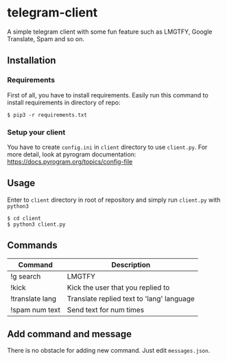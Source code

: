 # telegram-client
A simple telegram client with some fun feature such as LMGTFY, Google Translate, Spam and so on.
## Installation
### Requirements
First of all, you have to install requirements. Easily run this command to install requirements in directory of repo:
```
$ pip3 -r requirements.txt
```
### Setup your client
You have to create `config.ini` in `client` directory to use `client.py`. For more detail, look at pyrogram documentation:
https://docs.pyrogram.org/topics/config-file

## Usage 
Enter to `client` directory in root of repository and simply run `client.py` with `python3`
```
$ cd client 
$ python3 client.py
```

## Commands
| Command | Description |
| --- | --- |
| !g search | LMGTFY |
| !kick | Kick the user that you replied to |
| !translate lang | Translate replied text to 'lang' language |
| !spam num text | Send text for num times |

## Add command and message
There is no obstacle for adding new command. Just edit `messages.json`. 
